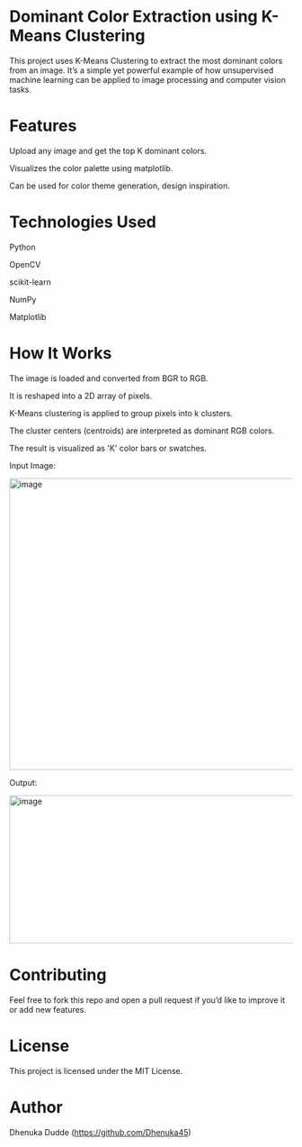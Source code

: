 # Dominant Color Extraction using K-Means Clustering

This project uses K-Means Clustering to extract the most dominant colors from an image. It’s a simple yet powerful example of how unsupervised machine learning can be applied to image processing and computer vision tasks.

# Features

Upload any image and get the top K dominant colors.

Visualizes the color palette using matplotlib.

Can be used for color theme generation, design inspiration.

# Technologies Used

Python

OpenCV

scikit-learn

NumPy

Matplotlib

# How It Works

The image is loaded and converted from BGR to RGB.

It is reshaped into a 2D array of pixels.

K-Means clustering is applied to group pixels into k clusters.

The cluster centers (centroids) are interpreted as dominant RGB colors.

The result is visualized as 'K' color bars or swatches.

Input Image:

<img width="920" height="518" alt="image" src="https://github.com/user-attachments/assets/811e421c-a235-455c-86b0-2aa7c05e72fa" />

Output:

<img width="962" height="263" alt="image" src="https://github.com/user-attachments/assets/dd4ba518-bb69-431f-a83d-2ef5852cd470" />


# Contributing

Feel free to fork this repo and open a pull request if you’d like to improve it or add new features.

# License

This project is licensed under the MIT License.

# Author

Dhenuka Dudde (https://github.com/Dhenuka45)
